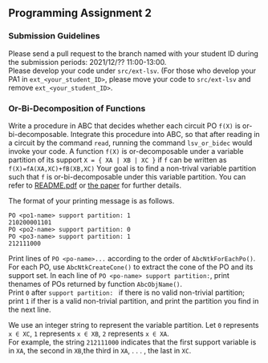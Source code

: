 ## Programming Assignment 2 

### Submission Guidelines
Please send a pull request to the branch named with your student ID during the submission periods: 2021/12/?? 11:00-13:00.  
Please develop your code under `src/ext-lsv`. (For those who develop your PA1 in `ext_<your_student_ID>`, please move your code to `src/ext-lsv` and remove `ext_<your_student_ID>`.

### Or-Bi-Decomposition of Functions
Write a procedure in ABC that decides whether each circuit PO `f(X)` is or-bi-decomposable. 
Integrate this procedure into ABC, so that after reading in a circuit by the command `read`, running the command `lsv_or_bidec` would invoke your code.
A function `f(X)` is or-decomposable under a variable partition of its support `X = { XA | XB | XC }` if `f` can be written as `f(X)=fA(XA,XC)+fB(XB,XC)`
Your goal is to find a non-trival variable partition such that `f` is or-bi-decomposable under this variable partition. 
You can refer to [README.pdf](./README.pdf) or [the paper](https://ieeexplore.ieee.org/document/4555896) for further details. 

The format of your printing message is as follows.
```
PO <po1-name> support partition: 1
210200001101
PO <po2-name> support partition: 0
PO <po3-name> support partition: 1
212111000
```
Print lines of `PO <po-name>...` according to the order of `AbcNtkForEachPo()`.
For each PO, use `AbcNtkCreateCone()` to extract the cone of the PO and its support set. 
In each line of `PO <po-name> support partition:`, print thenames  of POs  returned  by  function `AbcObjName()`.  
Print  `0`  after  `support partition: ` if there is no valid non-trivial partition; 
print `1` if ther is a valid non-trivial partition, and print the partition you find in the next line.

We use an integer string to represent the variable partition. 
Let `0` represents `x ∈ XC`,  `1`  represents `x ∈ XB`,  `2`  represents `x ∈ XA`.  
For  example,  the  string `212111000` indicates that the first support variable is in `XA`, the second in `XB`,the third in `XA`, . . . , the last in `XC`.

